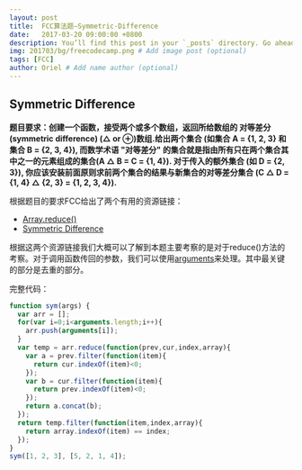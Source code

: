```yaml
---
layout: post
title:  FCC算法题—Symmetric-Difference
date:   2017-03-20 09:00:00 +0800
description: You’ll find this post in your `_posts` directory. Go ahead and edit it and re-build the site to see your changes. # Add post description (optional)
img: 201703/bg/freecodecamp.png # Add image post (optional)
tags: [FCC]
author: Oriel # Add name author (optional)
---
```

## **Symmetric Difference**

**题目要求：创建一个函数，接受两个或多个数组，返回所给数组的 对等差分(symmetric difference) (△ or ⊕)数组.给出两个集合 (如集合 A = {1, 2, 3} 和集合 B = {2, 3, 4}), 而数学术语 "对等差分" 的集合就是指由所有只在两个集合其中之一的元素组成的集合(A △ B = C = {1, 4}). 对于传入的额外集合 (如 D = {2, 3}), 你应该安装前面原则求前两个集合的结果与新集合的对等差分集合 (C △ D = {1, 4} △ {2, 3} = {1, 2, 3, 4}).**

根据题目的要求FCC给出了两个有用的资源链接：
- [Array.reduce()](https://developer.mozilla.org/zh-CN/docs/Web/JavaScript/Reference/Global_Objects/Array/Reduce "Array.reduce()")
- [Symmetric Difference](https://www.youtube.com/watch?v=PxffSUQRkG4 "Symmetric Difference")

根据这两个资源链接我们大概可以了解到本题主要考察的是对于reduce()方法的考察。对于调用函数传回的参数，我们可以使用[arguments](https://developer.mozilla.org/en-US/docs/Web/JavaScript/Reference/Functions/arguments "arguments")来处理。其中最关键的部分是去重的部分。

完整代码：
````javascript
function sym(args) {
  var arr = [];
  for(var i=0;i<arguments.length;i++){
    arr.push(arguments[i]);
  }
  var temp = arr.reduce(function(prev,cur,index,array){
    var a = prev.filter(function(item){
      return cur.indexOf(item)<0;
    });
    var b = cur.filter(function(item){
      return prev.indexOf(item)<0;
    });
    return a.concat(b);
  });
  return temp.filter(function(item,index,array){
    return array.indexOf(item) == index;
  });
}
sym([1, 2, 3], [5, 2, 1, 4]);
````
